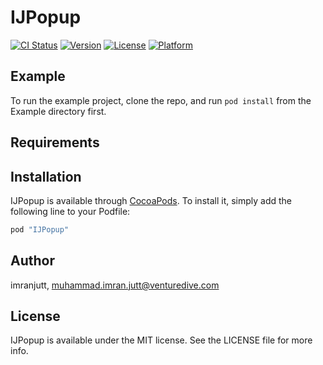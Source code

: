 # IJPopup

[![CI Status](http://img.shields.io/travis/imranjutt/IJPopup.svg?style=flat)](https://travis-ci.org/imranjutt/IJPopup)
[![Version](https://img.shields.io/cocoapods/v/IJPopup.svg?style=flat)](http://cocoapods.org/pods/IJPopup)
[![License](https://img.shields.io/cocoapods/l/IJPopup.svg?style=flat)](http://cocoapods.org/pods/IJPopup)
[![Platform](https://img.shields.io/cocoapods/p/IJPopup.svg?style=flat)](http://cocoapods.org/pods/IJPopup)

## Example

To run the example project, clone the repo, and run `pod install` from the Example directory first.

## Requirements

## Installation

IJPopup is available through [CocoaPods](http://cocoapods.org). To install
it, simply add the following line to your Podfile:

```ruby
pod "IJPopup"
```

## Author

imranjutt, muhammad.imran.jutt@venturedive.com

## License

IJPopup is available under the MIT license. See the LICENSE file for more info.
